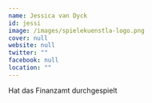```yaml
---
name: Jessica van Dyck
id: jessi
image: /images/spielekuenstla-logo.png
cover: null
website: null
twitter: ""
facebook: null
location: ""
---
```

Hat das Finanzamt durchgespielt